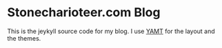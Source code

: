 # Stonecharioteer.com Blog

This is the jeykyll source code for my blog. I use [YAMT](https://github.com/PandaSekh/Jekyll-YAMT)
for the layout and the themes.
